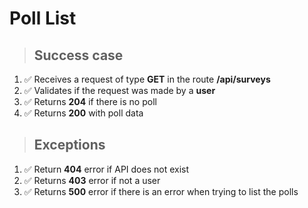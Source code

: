 # Poll List

> ## Success case

1. ✅ Receives a request of type **GET** in the route **/api/surveys**
2. ✅ Validates if the request was made by a **user**
3. ✅ Returns **204** if there is no poll
4. ✅ Returns **200** with poll data

> ## Exceptions

1. ✅ Return **404** error if API does not exist
2. ✅ Returns **403** error if not a user
3. ✅ Returns **500** error if there is an error when trying to list the polls